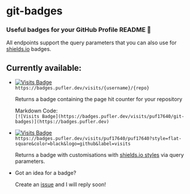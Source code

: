 # git-badges

### Useful badges for your GitHub Profile README 🎉

All endpoints support the query parameters that you can also use for [shields.io](https://shields.io) badges.

## Currently available:

- [![Visits Badge](https://badges.pufler.dev/visits/puf17640/git-badges)](https://badges.pufler.dev) <br>
  `https://badges.pufler.dev/visits/{username}/{repo}`
  
  Returns a badge containing the page hit counter for your repository
  
  Markdown Code: <br>`[![Visits Badge](https://badges.pufler.dev/visits/puf17640/git-badges)](https://badges.pufler.dev)`
  
- [![Visits Badge](https://badges.pufler.dev/visits/puf17640/puf17640?style=flat-square&color=black&logo=github&label=visits)](https://badges.pufler.dev) <br>
  `https://badges.pufler.dev/visits/puf17640/puf17640?style=flat-square&color=black&logo=github&label=visits`
  
  Returns a badge with customisations with [shields.io styles](https://shields.io/#styles) via query parameters.
  
- Got an idea for a badge? 

  Create an [issue](https://github.com/puf17640/git-badges/issues/new) and I will reply soon!
